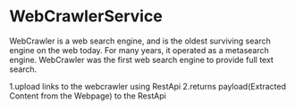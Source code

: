 # WebCrawlerService

WebCrawler is a web search engine, and is the oldest surviving search engine on the web today. For many years, it operated as a metasearch engine. WebCrawler was the first web search engine to provide full text search.

1.upload links to the webcrawler using RestApi
2.returns payload(Extracted Content from the Webpage) to the RestApi
